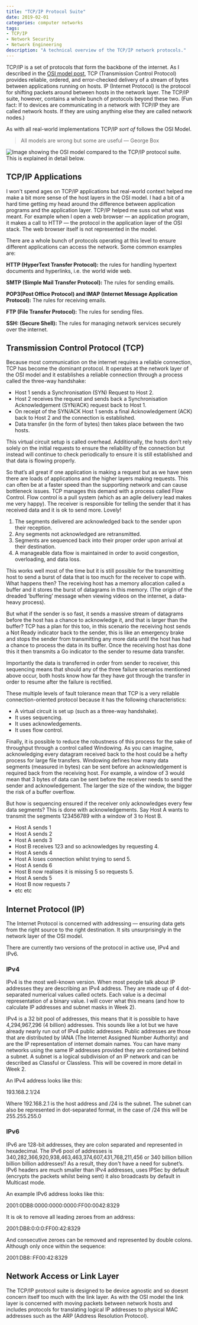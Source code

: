 ```yaml
---
title: "TCP/IP Protocol Suite"
date: 2019-02-01
categories: computer networks
tags:
- TCP/IP
- Network Security
- Network Engineering
description: "A technical overview of the TCP/IP network protocols."
---
```

TCP/IP is a set of protocols that form the backbone of the internet. As I described in the [OSI model post](/blog/the-osi-model), TCP (Transmission Control Protocol) provides reliable, ordered, and error-checked delivery of a stream of bytes between applications running on hosts. IP (Internet Protocol) is the protocol for shifting packets around between hosts in the network layer. The TCP/IP suite, however, contains a whole bunch of protocols beyond these two. (Fun fact: If to devices are communicating in a network with TCP/IP they are called network hosts. If they are using anything else they are called network nodes.)

As with all real-world implementations TCP/IP _sort of_ follows the OSI Model.

> All models are wrong but some are useful — George Box

![](/images/tcp-vs-osi.jpg "Image showing the OSI model compared to the TCP/IP protocol suite. This is explained in detail below.")

## TCP/IP Applications

I won't spend ages on TCP/IP applications but real-world context helped me make a bit more sense of the host layers in the OSI model. I had a bit of a hard time getting my head around the difference between application programs and the application layer. TCP/IP helped me suss out what was meant. For example when I open a web browser — an application program, it makes a call to HTTP — the protocol in the application layer of the OSI stack. The web browser itself is not represented in the model.

There are a whole bunch of protocols operating at this level to ensure different applications can access the network. Some common examples are:

**HTTP (HyperText Transfer Protocol):** the rules for handling hypertext documents and hyperlinks, i.e. the world wide web.

**SMTP (Simple Mail Transfer Protocol):** The rules for sending emails.

**POP3(Post Office Protocol) and IMAP (Internet Message Application Protocol):** The rules for receiving emails.

**FTP (File Transfer Protocol):** The rules for sending files.

**SSH: (Secure Shell):** The rules for managing network services securely over the internet.

## Transmission Control Protocol (TCP)

Because most communication on the internet requires a reliable connection, TCP has become the dominant protocol. It operates at the network layer of the OSI model and it establishes a reliable connection through a process called the three-way handshake:

- Host 1 sends a Synchronisation (SYN) Request to Host 2.
- Host 2 receives the request and sends back a Synchronisation Acknowledgement (SYN/ACK) request back to Host 1.
- On receipt of the SYN/ACK Host 1 sends a final Acknowledgement (ACK) back to Host 2 and the connection is established.
- Data transfer (in the form of bytes) then takes place between the two hosts.

This virtual circuit setup is called overhead. Additionally, the hosts don’t rely solely on the initial requests to ensure the reliability of the connection but instead will continue to check periodically to ensure it is still established and that data is flowing properly.

So that’s all great if one application is making a request but as we have seen there are loads of applications and the higher layers making requests. This can often be at a faster speed than the supporting network and can cause bottleneck issues. TCP manages this demand with a process called Flow Control. Flow control is a pull system (which as an agile delivery lead makes me very happy). The receiver is responsible for telling the sender that it has received data and it is ok to send more. Lovely!

1. The segments delivered are acknowledged back to the sender upon their reception.
2. Any segments not acknowledged are retransmitted.
3. Segments are sequenced back into their proper order upon arrival at their destination.
4. A manageable data flow is maintained in order to avoid congestion, overloading, and data loss.

This works well most of the time but it is still possible for the transmitting host to send a burst of data that is too much for the receiver to cope with. What happens then? The receiving host has a memory allocation called a buffer and it stores the burst of datagrams in this memory. (The origin of the dreaded ‘buffering’ message when viewing videos on the internet, a data-heavy process).

But what if the sender is so fast, it sends a massive stream of datagrams before the host has a chance to acknowledge it, and that is larger than the buffer? TCP has a plan for this too, in this scenario the receiving host sends a Not Ready indicator back to the sender, this is like an emergency brake and stops the sender from transmitting any more data until the host has had a chance to process the data in its buffer. Once the receiving host has done this it then transmits a Go indicator to the sender to resume data transfer.

Importantly the data is transferred in order from sender to receiver, this sequencing means that should any of the three failure scenarios mentioned above occur, both hosts know how far they have got through the transfer in order to resume after the failure is rectified.

These multiple levels of fault tolerance mean that TCP is a very reliable connection-oriented protocol because it has the following characteristics:

- A virtual circuit is set up (such as a three-way handshake).
- It uses sequencing.
- It uses acknowledgements.
- It uses flow control.

Finally, it is possible to reduce the robustness of this process for the sake of throughput through a control called Windowing. As you can imagine, acknowledging every datagram received back to the host could be a hefty process for large file transfers. Windowing defines how many data segments (measured in bytes) can be sent before an acknowledgement is required back from the receiving host. For example, a window of 3 would mean that 3 bytes of data can be sent before the receiver needs to send the sender and acknowledgement. The larger the size of the window, the bigger the risk of a buffer overflow.

But how is sequencing ensured if the receiver only acknowledges every few data segments? This is done with acknowledgements. Say Host A wants to transmit the segments 123456789 with a window of 3 to Host B.

- Host A sends 1
- Host A sends 2
- Host A sends 3
- Host B receives 123 and so acknowledges by requesting 4.
- Host A sends 4
- Host A loses connection whilst trying to send 5.
- Host A sends 6
- Host B now realises it is missing 5 so requests 5.
- Host A sends 5
- Host B now requests 7
- etc etc

## Internet Protocol (IP)

The Internet Protocol is concerned with addressing — ensuring data gets from the right source to the right destination. It sits unsurprisingly in the network layer of the OSI model.

There are currently two versions of the protocol in active use, IPv4 and IPv6.

### IPv4

IPv4 is the most well-known version. When most people talk about IP addresses they are describing an IPv4 address. They are made up of 4 dot-separated numerical values called octets. Each value is a decimal representation of a binary value. I will cover what this means (and how to calculate IP addresses and subnet masks in Week 2).

IPv4 is a 32 bit pool of addresses, this means that it is possible to have 4,294,967,296 (4 billion) addresses. This sounds like a lot but we have already nearly run out of IPv4 public addresses. Public addresses are those that are distributed by IANA (The Internet Assigned Number Authority) and are the IP representation of internet domain names. You can have many networks using the same IP addresses provided they are contained behind a subnet. A subnet is a logical subdivision of an IP network and can be described as Classful or Classless. This will be covered in more detail in Week 2.

An IPv4 address looks like this:

193.168.2.1/24

Where 192.168.2.1 is the host address and /24 is the subnet. The subnet can also be represented in dot-separated format, in the case of /24 this will be 255.255.255.0

### IPv6

IPv6 are 128-bit addresses, they are colon separated and represented in hexadecimal. The IPv6 pool of addresses is 340,282,366,920,938,463,463,374,607,431,768,211,456 or 340 billion billion billion billion addresses!! As a result, they don't have a need for subnet’s. IPv6 headers are much smaller than IPv4 addresses, uses IPSec by default (encrypts the packets whilst being sent) it also broadcasts by default in Multicast mode.

An example IPv6 address looks like this:

2001:0DB8:0000:0000:0000:FF00:0042:8329

It is ok to remove all leading zeroes from an address:

2001:DB8:0:0:0:FF00:42:8329

And consecutive zeroes can be removed and represented by double colons. Although only once within the sequence:

2001:DB8::FF00:42:8329

## Network Access or Link Layer

The TCP/IP protocol suite is designed to be device agnostic and so doesnt concern itself too much with the link layer. As with the OSI model the link layer is concerned with moving packets between network hosts and includes protocols for translating logical IP addresses to physical MAC addresses such as the ARP (Address Resolution Protocol).